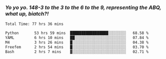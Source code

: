 ### ***Yo yo yo. 148-3 to the 3 to the 6 to the 9, representing the ABQ, what up, biatch?!***

<!--START_SECTION:waka-->

```txt
Total Time: 77 hrs 36 mins

Python       53 hrs 59 mins  █████████████████░░░░░░░░   68.58 %
YAML         6 hrs 10 mins   ██░░░░░░░░░░░░░░░░░░░░░░░   07.84 %
M4           3 hrs 26 mins   █░░░░░░░░░░░░░░░░░░░░░░░░   04.38 %
Freefem      2 hrs 54 mins   █░░░░░░░░░░░░░░░░░░░░░░░░   03.70 %
Bash         2 hrs 7 mins    ▓░░░░░░░░░░░░░░░░░░░░░░░░   02.71 %
```

<!--END_SECTION:waka-->

<!--
**AJMC2002/AJMC2002** is a ✨ _special_ ✨ repository because its `README.md` (this file) appears on your GitHub profile.

Here are some ideas to get you started:

- 🔭 I’m currently working on ...
- 🌱 I’m currently learning ...
- 👯 I’m looking to collaborate on ...
- 🤔 I’m looking for help with ...
- 💬 Ask me about ...
- 📫 How to reach me: ...
- 😄 Pronouns: ...
- ⚡ Fun fact: ...
-->
